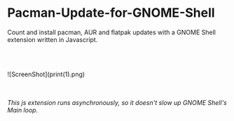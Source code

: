 # Pacman-Update-for-GNOME-Shell
<p>Count and install pacman, AUR and flatpak updates with a GNOME Shell extension written in Javascript.</p>
<br></br>
<p></p>
<p>![ScreenShot](print(1).png)</p>
<br></br>
<i>This js extension runs asynchronously, so it doesn't slow up GNOME Shell's Main loop.</i>
